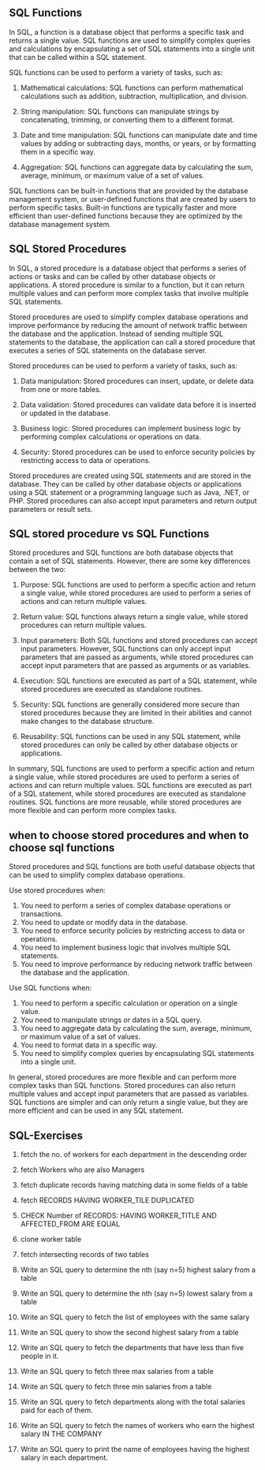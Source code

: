 ## SQL Functions
In SQL, a function is a database object that performs a specific task and returns a single value. SQL functions are used to simplify complex queries and calculations by encapsulating a set of SQL statements into a single unit that can be called within a SQL statement. 

SQL functions can be used to perform a variety of tasks, such as:

1. Mathematical calculations: SQL functions can perform mathematical calculations such as addition, subtraction, multiplication, and division.

2. String manipulation: SQL functions can manipulate strings by concatenating, trimming, or converting them to a different format.

3. Date and time manipulation: SQL functions can manipulate date and time values by adding or subtracting days, months, or years, or by formatting them in a specific way.

4. Aggregation: SQL functions can aggregate data by calculating the sum, average, minimum, or maximum value of a set of values.

SQL functions can be built-in functions that are provided by the database management system, or user-defined functions that are created by users to perform specific tasks. Built-in functions are typically faster and more efficient than user-defined functions because they are optimized by the database management system.

## SQL Stored Procedures
In SQL, a stored procedure is a database object that performs a series of actions or tasks and can be called by other database objects or applications. A stored procedure is similar to a function, but it can return multiple values and can perform more complex tasks that involve multiple SQL statements.

Stored procedures are used to simplify complex database operations and improve performance by reducing the amount of network traffic between the database and the application. Instead of sending multiple SQL statements to the database, the application can call a stored procedure that executes a series of SQL statements on the database server.

Stored procedures can be used to perform a variety of tasks, such as:

1. Data manipulation: Stored procedures can insert, update, or delete data from one or more tables.

2. Data validation: Stored procedures can validate data before it is inserted or updated in the database.

3. Business logic: Stored procedures can implement business logic by performing complex calculations or operations on data.

4. Security: Stored procedures can be used to enforce security policies by restricting access to data or operations.

Stored procedures are created using SQL statements and are stored in the database. They can be called by other database objects or applications using a SQL statement or a programming language such as Java, .NET, or PHP. Stored procedures can also accept input parameters and return output parameters or result sets.

## SQL stored procedure vs SQL Functions
Stored procedures and SQL functions are both database objects that contain a set of SQL statements. However, there are some key differences between the two:

1. Purpose: SQL functions are used to perform a specific action and return a single value, while stored procedures are used to perform a series of actions and can return multiple values.

2. Return value: SQL functions always return a single value, while stored procedures can return multiple values.

3. Input parameters: Both SQL functions and stored procedures can accept input parameters. However, SQL functions can only accept input parameters that are passed as arguments, while stored procedures can accept input parameters that are passed as arguments or as variables.

4. Execution: SQL functions are executed as part of a SQL statement, while stored procedures are executed as standalone routines.

5. Security: SQL functions are generally considered more secure than stored procedures because they are limited in their abilities and cannot make changes to the database structure.

6. Reusability: SQL functions can be used in any SQL statement, while stored procedures can only be called by other database objects or applications.

In summary, SQL functions are used to perform a specific action and return a single value, while stored procedures are used to perform a series of actions and can return multiple values. SQL functions are executed as part of a SQL statement, while stored procedures are executed as standalone routines. SQL functions are more reusable, while stored procedures are more flexible and can perform more complex tasks.

## when to choose stored procedures and when to choose sql functions
Stored procedures and SQL functions are both useful database objects that can be used to simplify complex database operations. 

Use stored procedures when:

1. You need to perform a series of complex database operations or transactions.
2. You need to update or modify data in the database.
3. You need to enforce security policies by restricting access to data or operations.
4. You need to implement business logic that involves multiple SQL statements.
5. You need to improve performance by reducing network traffic between the database and the application.

Use SQL functions when:

1. You need to perform a specific calculation or operation on a single value.
2. You need to manipulate strings or dates in a SQL query.
3. You need to aggregate data by calculating the sum, average, minimum, or maximum value of a set of values.
4. You need to format data in a specific way.
5. You need to simplify complex queries by encapsulating SQL statements into a single unit.

In general, stored procedures are more flexible and can perform more complex tasks than SQL functions. Stored procedures can also return multiple values and accept input parameters that are passed as variables. SQL functions are simpler and can only return a single value, but they are more efficient and can be used in any SQL statement.

## SQL-Exercises

1. fetch the no. of workers for each department in the descending order

2. fetch Workers who are also Managers

3. fetch duplicate records having matching data in some fields of a table

4. fetch RECORDS HAVING WORKER_TILE DUPLICATED

5. CHECK Number of RECORDS: HAVING WORKER_TITLE AND AFFECTED_FROM ARE EQUAL

6. clone worker table

7. fetch intersecting records of two tables

8. Write an SQL query to determine the nth (say n=5) highest salary from a table

9. Write an SQL query to determine the nth (say n=5) lowest salary from a table

10. Write an SQL query to fetch the list of employees with the same salary
        
11. Write an SQL query to show the second highest salary from a table

12. Write an SQL query to fetch the departments that have less than five people in it.

13. Write an SQL query to fetch three max salaries from a table

14. Write an SQL query to fetch three min salaries from a table

15. Write an SQL query to fetch departments along with the total salaries paid for each of them.

16. Write an SQL query to fetch the names of workers who earn the highest salary IN THE COMPANY

17. Write an SQL query to print the name of employees having the highest salary in each department.
